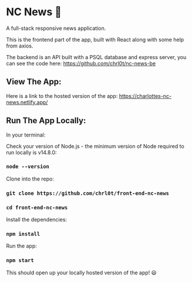 # NC News 📰

A full-stack responsive news application.

This is the frontend part of the app, built with React along with some help from axios.

The backend is an API built with a PSQL database and express server, you can see the code here: https://github.com/chrl0t/nc-news-be

## View The App:

Here is a link to the hosted version of the app: https://charlottes-nc-news.netlify.app/

## Run The App Locally:

In your terminal:

Check your version of Node.js - the minimum version of Node required to run locally is v14.8.0:

### `node --version`

Clone into the repo:

### `git clone https://github.com/chrl0t/front-end-nc-news`

### `cd front-end-nc-news`

Install the dependencies:

### `npm install`

Run the app:

### `npm start`

This should open up your locally hosted version of the app! 😃
